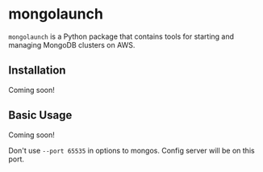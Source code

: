 # mongolaunch

`mongolaunch` is a Python package that contains tools for starting and managing MongoDB clusters on AWS.

## Installation

Coming soon!

## Basic Usage

Coming soon!

Don't use `--port 65535` in options to mongos. Config server will be on this port.
